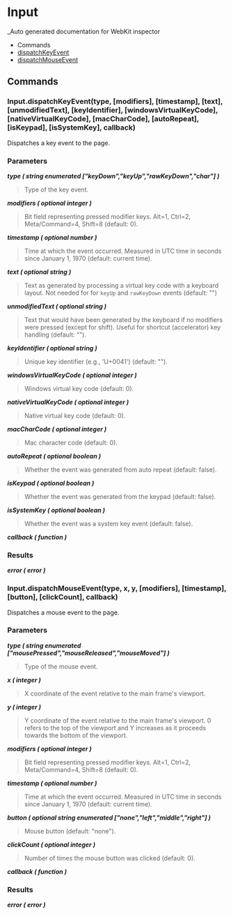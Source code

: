 # Input

_Auto generated documentation for WebKit inspector

* Commands
 * [dispatchKeyEvent](#inputdispatchkeyeventtype-modifiers-timestamp-text-unmodifiedtext-keyidentifier-windowsvirtualkeycode-nativevirtualkeycode-maccharcode-autorepeat-iskeypad-issystemkey-callback)
 * [dispatchMouseEvent](#inputdispatchmouseeventtype-x-y-modifiers-timestamp-button-clickcount-callback)


## Commands

### Input.dispatchKeyEvent(type, [modifiers], [timestamp], [text], [unmodifiedText], [keyIdentifier], [windowsVirtualKeyCode], [nativeVirtualKeyCode], [macCharCode], [autoRepeat], [isKeypad], [isSystemKey], callback)

Dispatches a key event to the page.

### Parameters

_**type ( string enumerated ["keyDown","keyUp","rawKeyDown","char"] )**_<br>
> Type of the key event.

_**modifiers ( optional integer )**_<br>
> Bit field representing pressed modifier keys. Alt=1, Ctrl=2, Meta/Command=4, Shift=8 (default: 0).

_**timestamp ( optional number )**_<br>
> Time at which the event occurred. Measured in UTC time in seconds since January 1, 1970 (default: current time).

_**text ( optional string )**_<br>
> Text as generated by processing a virtual key code with a keyboard layout. Not needed for for <code>keyUp</code> and <code>rawKeyDown</code> events (default: "")

_**unmodifiedText ( optional string )**_<br>
> Text that would have been generated by the keyboard if no modifiers were pressed (except for shift). Useful for shortcut (accelerator) key handling (default: "").

_**keyIdentifier ( optional string )**_<br>
> Unique key identifier (e.g., 'U+0041') (default: "").

_**windowsVirtualKeyCode ( optional integer )**_<br>
> Windows virtual key code (default: 0).

_**nativeVirtualKeyCode ( optional integer )**_<br>
> Native virtual key code (default: 0).

_**macCharCode ( optional integer )**_<br>
> Mac character code (default: 0).

_**autoRepeat ( optional boolean )**_<br>
> Whether the event was generated from auto repeat (default: false).

_**isKeypad ( optional boolean )**_<br>
> Whether the event was generated from the keypad (default: false).

_**isSystemKey ( optional boolean )**_<br>
> Whether the event was a system key event (default: false).

_**callback ( function )**_<br>

### Results

_**error ( error )**_<br>


### Input.dispatchMouseEvent(type, x, y, [modifiers], [timestamp], [button], [clickCount], callback)

Dispatches a mouse event to the page.

### Parameters

_**type ( string enumerated ["mousePressed","mouseReleased","mouseMoved"] )**_<br>
> Type of the mouse event.

_**x ( integer )**_<br>
> X coordinate of the event relative to the main frame's viewport.

_**y ( integer )**_<br>
> Y coordinate of the event relative to the main frame's viewport. 0 refers to the top of the viewport and Y increases as it proceeds towards the bottom of the viewport.

_**modifiers ( optional integer )**_<br>
> Bit field representing pressed modifier keys. Alt=1, Ctrl=2, Meta/Command=4, Shift=8 (default: 0).

_**timestamp ( optional number )**_<br>
> Time at which the event occurred. Measured in UTC time in seconds since January 1, 1970 (default: current time).

_**button ( optional string enumerated ["none","left","middle","right"] )**_<br>
> Mouse button (default: "none").

_**clickCount ( optional integer )**_<br>
> Number of times the mouse button was clicked (default: 0).

_**callback ( function )**_<br>

### Results

_**error ( error )**_<br>




